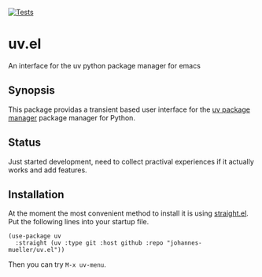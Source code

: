 [![Tests](https://github.com/johannes-mueller/uv.el/actions/workflows/test.yml/badge.svg)](https://github.com/johannes-mueller/uv.el/actions/workflows/test.yml)

# uv.el

An interface for the uv python package manager for emacs


## Synopsis

This package providas a transient based user interface for the [uv package
manager](https://github.com/astral-sh/uv) package manager for Python.


## Status

Just started development, need to collect practival experiences if it actually
works and add features.


## Installation

At the moment the most convenient method to install it is using
[straight.el](https://github.com/raxod502/straight.el). Put the following lines
into your startup file.

``` elisp
(use-package uv
  :straight (uv :type git :host github :repo "johannes-mueller/uv.el"))
```

Then you can try `M-x uv-menu`.
